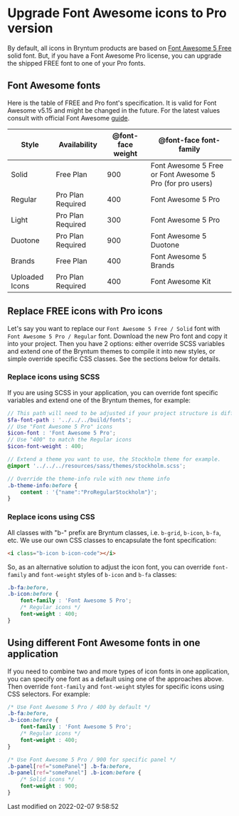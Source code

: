 # Upgrade Font Awesome icons to Pro version

By default, all icons in Bryntum products are based on [Font Awesome 5 Free](https://fontawesome.com/icons?d=gallery&m=free) solid font.
But, if you have a Font Awesome Pro license, you can upgrade the shipped FREE font to one of your Pro fonts.

## Font Awesome fonts

Here is the table of FREE and Pro font's specification. It is valid for Font Awesome v5.15 and might be changed in the future.
For the latest values consult with official Font Awesome [guide](https://fontawesome.com/v5.15/how-to-use/on-the-web/advanced/css-pseudo-elements).

| Style          | Availability      | @font-face weight | @font-face font-family                                    |
|----------------|-------------------|-------------------|-----------------------------------------------------------|
| Solid          | Free Plan         | 900               | Font Awesome 5 Free or Font Awesome 5 Pro (for pro users) |
| Regular        | Pro Plan Required | 400               | Font Awesome 5 Pro                                        |
| Light          | Pro Plan Required | 300               | Font Awesome 5 Pro                                        |
| Duotone        | Pro Plan Required | 900               | Font Awesome 5 Duotone                                    |
| Brands         | Free Plan         | 400               | Font Awesome 5 Brands                                     |
| Uploaded Icons | Pro Plan Required | 400               | Font Awesome Kit                                          |

## Replace FREE icons with Pro icons

Let's say you want to replace our `Font Awesome 5 Free / Solid` font with `Font Awesome 5 Pro / Regular` font.
Download the new Pro font and copy it into your project. Then you have 2 options: either override SCSS variables
and extend one of the Bryntum themes to compile it into new styles, or simple override specific CSS classes.
See the sections below for details.

### Replace icons using SCSS

If you are using SCSS in your application, you can override font specific variables and extend one of the Bryntum themes, for example:

```scss
// This path will need to be adjusted if your project structure is different, for example
$fa-font-path : '../../../build/fonts';
// Use "Font Awesome 5 Pro" icons
$icon-font : 'Font Awesome 5 Pro';
// Use "400" to match the Regular icons
$icon-font-weight : 400;

// Extend a theme you want to use, the Stockholm theme for example.
@import '../../../resources/sass/themes/stockholm.scss';

// Override the theme-info rule with new theme info
.b-theme-info:before {
    content : '{"name":"ProRegularStockholm"}';
}
```

### Replace icons using CSS

All classes with "b-" prefix are Bryntum classes, i.e. `b-grid`, `b-icon`, `b-fa`, etc.
We use our own CSS classes to encapsulate the font specification:

```html
<i class="b-icon b-icon-code"></i>
```

So, as an alternative solution to adjust the icon font, you can override `font-family` and `font-weight` styles of `b-icon` and `b-fa` classes:

```css
.b-fa:before,
.b-icon:before {
    font-family : 'Font Awesome 5 Pro';
    /* Regular icons */
    font-weight : 400;
}
```

## Using different Font Awesome fonts in one application

If you need to combine two and more types of icon fonts in one application, you can specify one font as a default using one of the approaches above.
Then override `font-family` and `font-weight` styles for specific icons using CSS selectors. For example:

```css
/* Use Font Awesome 5 Pro / 400 by default */
.b-fa:before,
.b-icon:before {
    font-family : 'Font Awesome 5 Pro';
    /* Regular icons */
    font-weight : 400;
}

/* Use Font Awesome 5 Pro / 900 for specific panel */
.b-panel[ref="somePanel"] .b-fa:before,
.b-panel[ref="somePanel"] .b-icon:before {
    /* Solid icons */
    font-weight : 900;
}
```


<p class="last-modified">Last modified on 2022-02-07 9:58:52</p>